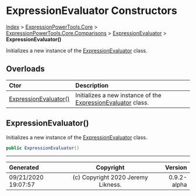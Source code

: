 ﻿# ExpressionEvaluator Constructors

[Index](../index.md) > [ExpressionPowerTools.Core](ExpressionPowerTools.Core.a.md) > [ExpressionPowerTools.Core.Comparisons](ExpressionPowerTools.Core.Comparisons.n.md) > [ExpressionEvaluator](ExpressionPowerTools.Core.Comparisons.ExpressionEvaluator.cs.md) > **ExpressionEvaluator()**

Initializes a new instance of the [ExpressionEvaluator](ExpressionPowerTools.Core.Comparisons.ExpressionEvaluator.cs.md) class.

## Overloads

| Ctor | Description |
| :-- | :-- |
| [ExpressionEvaluator()](#expressionevaluator) | Initializes a new instance of the [ExpressionEvaluator](ExpressionPowerTools.Core.Comparisons.ExpressionEvaluator.cs.md) class. |

## ExpressionEvaluator()

Initializes a new instance of the [ExpressionEvaluator](ExpressionPowerTools.Core.Comparisons.ExpressionEvaluator.cs.md) class.

```csharp
public ExpressionEvaluator()
```



---

| Generated | Copyright | Version |
| :-- | :-: | --: |
| 09/21/2020 19:07:57 | (c) Copyright 2020 Jeremy Likness. | 0.9.2-alpha |

